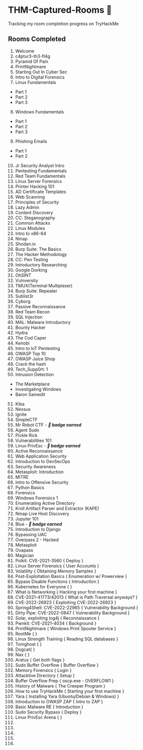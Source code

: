 # THM-Captured-Rooms 🚩
Tracking my room completion progress on TryHackMe 


## Rooms Completed 

1. Welcome
2. c4ptur3-th3-fl4g
3. Pyramid Of Pain
4. PrintNightmare
5. Starting Out In Cyber Sec
6. Intro to Digital Forensics
7. Linux Fundamentals 
- Part 1
- Part 2
- Part 3
8. Windows Fundamentals 
- Part 1
- Part 2
- Part 3
9. Phishing Emails 
- Part 1
- Part 2 

10. Jr Security Analyst Intro
11. Pentesting Fundamentals
12. Red Team Fundamentals
13. Linux Server Forensics
14. Printer Hacking 101
15. AD Certificate Templates
16. Web Scanning
17. Principles of Security
18. Lazy Admin
19. Content Discovery
20. CC: Steganography
21. Common Attacks 
22. Linux Modules
23. Intro to x86-64
24. Nmap
25. Shodan.io
26. Burp Suite: The Basics
27. The Hacker Methodology
28. CC: Pen Testing
29. Introductory Researching
30. Google Dorking
31. OhSINT
32. Vulnversity
33. TMUX(Terminal Multiplexer)
34. Burp Suite: Repeater
35. Sublist3r
36. Cyborg
37. Passive Reconnaissance
38. Red Team Recon
39. SQL Injection
40. MAL: Malware Introductory
41. Bounty Hacker
42. Hydra
43. The Cod Caper
44. Kenobi
45. Intro to IoT Pentesting
46. OWASP Top 10
47. OWASP Juice Shop
48. Crack the hash
49. Tech_Supp0rt: 1
50. Intrusion Detection
- The Marketplace
- Investigating Windows
- Baron Samedit
51. Kiba
52. Nessus
53. Ignite 
54. SimpleCTF
55. Mr Robot CTF - **_📛 badge earned_**
56. Agent Sudo
57. Pickle Rick 
58. Vulnerabilities 101
59. Linux PrivEsc - **_📛 badge earned_**
60. Active Reconnaissance
61. Web Application Security
62. Introduction to DevSecOps
63. Security Awareness 
64. Metasploit: Introduction
65. MITRE
66. Intro to Offensive Security
67. Python Basics
68. Forensics
69. Windows Forensics 1 
70. Enumerating Active Directory
71. Kroll Artifact Parser and Extractor (KAPE)
72. Nmap Live Host Discovery 
73. Jupyter 101 
74. Blue - **_📛 badge earned_**
75. Introduction to Django 
76. Bypassing UAC 
77. Overpass 2 - Hacked
78. Metasploit
79. Ovapass
80. Magician
81. Polkit: CVE-2021-3560 { Deploy }
82. Linux Server Forensics { User Accounts }
83. Volatility { Obtaining Memory Samples }
84. Post-Exploitation Basics { Enumeration w/ Powerview }
85. Bypass Disable Functions { Introduction }
86. Kubernetes for Everyone { }
87. What is Networking { Hacking your first machine }
88. CVE-2021-41773/42013 { What is Path Traversal anyways? }
89. CVE-2022-26923 { Exploiting CVE-2022-26923 }
90. Spring4Shell: CVE-2022-22965 { Vulnerability Background }
91. Dirty Pipe: CVE-2022-0847 { Vulnerability Background }
92. Solar, exploiting log4j { Reconnaissance }
93. Pwnkit: CVE-2021-4034 { Background }
94. PrintNightmare { Windows Print Spooler Service }
95. RootMe {  }
96. Linux Strength Training { Reading SQL databases }
97. Tomghost {  }
98. Dogcat{  }
99. Nax {  }
100. Aratus { Get both flags }
101. Sudo Buffer Overflow { Buffer Overflow }
102. Memory Forensics { Login }
103. Attacktive Directory { Setup }
104. Buffer Overflow Prep { oscp.exe - OVERFLOW1 }
105. History of Malware { The Creeper Program }
106. How to use TryHackMe { Starting your first machine }
107. Yara {  Installing Yara (Ubuntu/Debian & Windows) }
108. Introduction to OWASP ZAP { Intro to ZAP }
109. Basic Malware RE { Introduction }
110. Sudo Security Bypass { Deploy }
111. Linux PrivEsc Arena { }
112. 
113.
114. 
115. 
116. 

 


